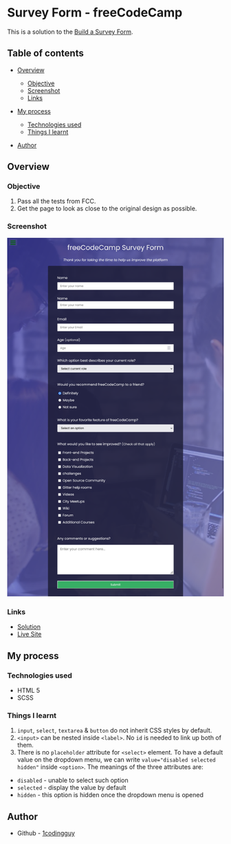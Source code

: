 # Survey Form - freeCodeCamp

This is a solution to the [Build a Survey Form](https://www.freecodecamp.org/learn/responsive-web-design/responsive-web-design-projects/build-a-survey-form).

## Table of contents

- [Overview](#overview)
  - [Objective](#objective)
  - [Screenshot](#screenshot)
  - [Links](#links)
- [My process](#my-process)

  - [Technologies used](#technologies-used)
  - [Things I learnt](#things-i-learnt)

- [Author](#author)

## Overview

### Objective

1. Pass all the tests from FCC.
2. Get the page to look as close to the original design as possible.

### Screenshot

![sceenshot](./survey-form.png)

### Links

- [Solution](https://github.com/1codingguy/fcc-responsive-projects/tree/main/build-a-survey-form)
- [Live Site](https://1codingguy.github.io/fcc-responsive-projects/build-a-survey-form/)

## My process

### Technologies used

- HTML 5
- SCSS

### Things I learnt

1. `input`, `select`, `textarea` & `button` do not inherit CSS styles by default.
2. `<input>` can be nested inside `<label>`. No `id` is needed to link up both of them.
3. There is no `placeholder` attribute for `<select>` element. To have a default value on the dropdown menu, we can write `value="disabled selected hidden"` inside `<option>`. The meanings of the three attributes are:

- `disabled` - unable to select such option
- `selected` - display the value by default
- `hidden` - this option is hidden once the dropdown menu is opened

## Author

- Github - [1codingguy](https://github.com/1codingguy)
